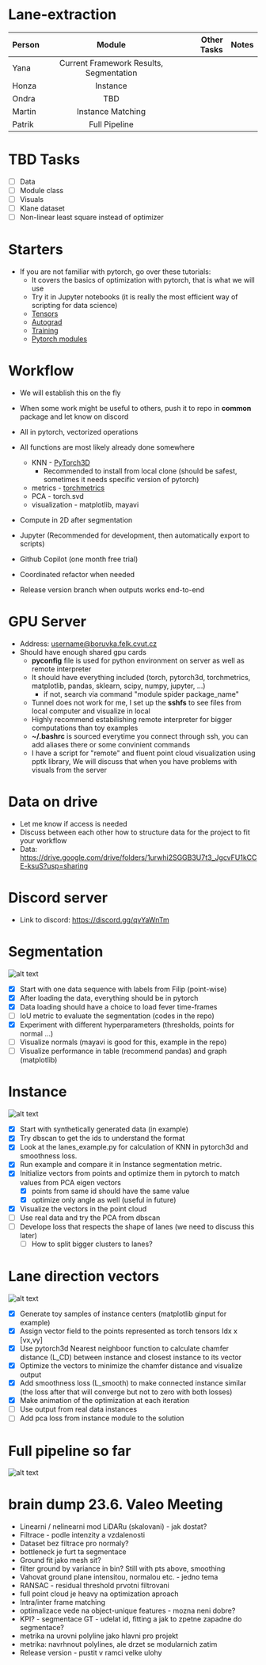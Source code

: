 # Lane-extraction

| Person |                 Module                  | Other Tasks | Notes | 
|--------|:---------------------------------------:|------------:|------:|
| Yana   | Current Framework Results, Segmentation |             |       |
| Honza  |                Instance                 |             |       |
| Ondra  |                   TBD                   |             |       |
| Martin |            Instance Matching            |             |       |
| Patrik |              Full Pipeline              |             |       |

# TBD Tasks
- [ ] Data
- [ ] Module class
- [ ] Visuals
- [ ] Klane dataset
- [ ] Non-linear least square instead of optimizer

# Starters
- If you are not familiar with pytorch, go over these tutorials:
  - It covers the basics of optimization with pytorch, that is what we will use
  - Try it in Jupyter notebooks (it is really the most efficient way of scripting for data science)
  - [Tensors](https://pytorch.org/tutorials/beginner/basics/tensorqs_tutorial.html)
  - [Autograd](https://pytorch.org/tutorials/beginner/basics/autogradqs_tutorial.html)
  - [Training](https://pytorch.org/tutorials/beginner/basics/optimization_tutorial.html)
  - [Pytorch modules](https://pytorch.org/tutorials/beginner/nn_tutorial.html)

# Workflow
- We will establish this on the fly
- When some work might be useful to others, push it to repo in **common** package and let know on discord
- All in pytorch, vectorized operations
- All functions are most likely already done somewhere
  - KNN - [PyTorch3D](https://github.com/facebookresearch/pytorch3d)
    - Recommended to install from local clone (should be safest, sometimes it needs specific version of pytorch) 
  - metrics - [torchmetrics](https://github.com/Lightning-AI/torchmetrics)
  - PCA - torch.svd
  - visualization - matplotlib, mayavi
    
- Compute in 2D after segmentation
- Jupyter (Recommended for development, then automatically export to scripts)
- Github Copilot (one month free trial)
- Coordinated refactor when needed
- Release version branch when outputs works end-to-end 

[//]: # (- Pre-push &#40;https://git-scm.com/book/en/v2/Customizing-Git-Git-Hooks&#41; or bash script)

# GPU Server
- Address: username@boruvka.felk.cvut.cz
- Should have enough shared gpu cards
  - **pyconfig** file is used for python environment on server as well as remote interpreter
  - It should have everything included (torch, pytorch3d, torchmetrics, matplotlib, pandas, sklearn, scipy, numpy, jupyter, ...)
    - if not, search via command "module spider package_name"
  - Tunnel does not work for me, I set up the **sshfs** to see files from local computer and visualize in local
  - Highly recommend estabilishing remote interpreter for bigger computations than toy examples 
  - **~/.bashrc** is sourced everytime you connect through ssh, you can add aliases there or some convinient commands
  - I have a script for "remote" and fluent point cloud visualization using pptk library, We will discuss that when you have problems with visuals from the server 
 
# Data on drive 
- Let me know if access is needed
- Discuss between each other how to structure data for the project to fit your workflow
- Data: https://drive.google.com/drive/folders/1urwhi2SGGB3U7t3_JgcvFU1kCCE-ksuS?usp=sharing


# Discord server
- Link to discord: https://discord.gg/qvYaWnTm
 

# Segmentation
![alt text](doc/images/segmentation.png)

- [x] Start with one data sequence with labels from Filip (point-wise)
- [x] After loading the data, everything should be in pytorch
- [x] Data loading should have a choice to load fever time-frames
- [ ] IoU metric to evaluate the segmentation (codes in the repo)
- [x] Experiment with different hyperparameters (thresholds, points for normal ...) 
- [ ] Visualize normals (mayavi is good for this, example in the repo)
- [ ] Visualize performance in table (recommend pandas) and graph (matplotlib)

# Instance
![alt text](doc/images/instance.png)

- [x] Start with synthetically generated data (in example)
- [x] Try dbscan to get the ids to understand the format
- [x] Look at the lanes_example.py for calculation of KNN in pytorch3d and smoothness loss.
- [x] Run example and compare it in Instance segmentation metric.
- [x] Initialize vectors from points and optimize them in pytorch to match values from PCA eigen vectors
  - [x] points from same id should have the same value
  - [x] optimize only angle as well (useful in future)
  
- [x] Visualize the vectors in the point cloud
- [ ] Use real data and try the PCA from dbscan
- [ ] Develope loss that respects the shape of lanes (we need to discuss this later)
    - [ ] How to split bigger clusters to lanes?
  
# Lane direction vectors
![alt text](doc/images/instance_matching.png)

- [x] Generate toy samples of instance centers (matplotlib ginput for example)
- [x] Assign vector field to the points represented as torch tensors Idx x [vx,vy]
- [x] Use pytorch3d Nearest neighboor function to calculate chamfer distance (L_CD) between instance and closest instance to its vector
- [x] Optimize the vectors to minimize the chamfer distance and visualize output
- [x] Add smoothness loss (L_smooth) to make connected instance similar (the loss after that will converge but not to zero with both losses)
- [x] Make animation of the optimization at each iteration
- [ ] Use output from real data instances
- [ ] Add pca loss from instance module to the solution

# Full pipeline so far
![alt text](doc/images/lanes_method.png)



# brain dump 23.6. Valeo Meeting

- Linearni / nelinearni mod LiDARu (skalovani) - jak dostat?
- Filtrace - podle intenzity a vzdalenosti
- Dataset bez filtrace pro normaly?
- bottleneck je furt ta segmentace
- Ground fit jako mesh sit?
- filter ground by variance in bin? Still with pts above, smoothing
- Vahovat ground plane intensitou, normalou etc. - jedno tema
- RANSAC - residual threshold prvotni filtrovani
- full point cloud je heavy na optimization aproach
- Intra/inter frame matching
- optimalizace vede na object-unique features - mozna neni dobre?
- KPI? - segmentace GT - udelat id, fitting a jak to zpetne zapadne do segmentace?
- metrika na urovni polyline jako hlavni pro projekt
- metrika: navrhnout polylines, ale drzet se modularnich zatim
- Release version - pustit v ramci velke ulohy
